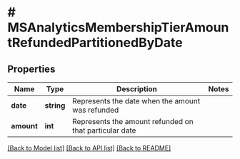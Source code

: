 # # MSAnalyticsMembershipTierAmountRefundedPartitionedByDate

## Properties

Name | Type | Description | Notes
------------ | ------------- | ------------- | -------------
**date** | **string** | Represents the date when the amount was refunded |
**amount** | **int** | Represents the amount refunded on that particular date |

[[Back to Model list]](../../README.md#models) [[Back to API list]](../../README.md#endpoints) [[Back to README]](../../README.md)
